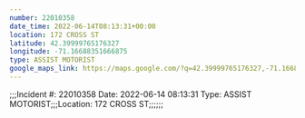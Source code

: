 ```yaml
---
number: 22010358
date_time: 2022-06-14T08:13:31+00:00
location: 172 CROSS ST
latitude: 42.39999765176327
longitude: -71.16688351666875
type: ASSIST MOTORIST
google_maps_link: https://maps.google.com/?q=42.39999765176327,-71.16688351666875
---
```


;;;Incident #: 22010358  Date: 2022-06-14 08:13:31   Type: ASSIST MOTORIST;;;Location: 172 CROSS ST;;;;;;
